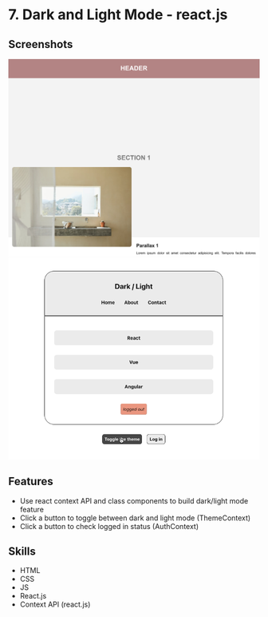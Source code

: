 # 7. Dark and Light Mode - react.js
## Screenshots
![screenshot-01](./screenshots/screenshot-01.png)
![screen-recording-01](./screenshots/screen-recording-01.gif)

## Features
- Use react context API and class components to build dark/light mode feature
- Click a button to toggle between dark and light mode (ThemeContext)
- Click a button to check logged in status (AuthContext)

## Skills
- HTML
- CSS
- JS
- React.js
- Context API (react.js)